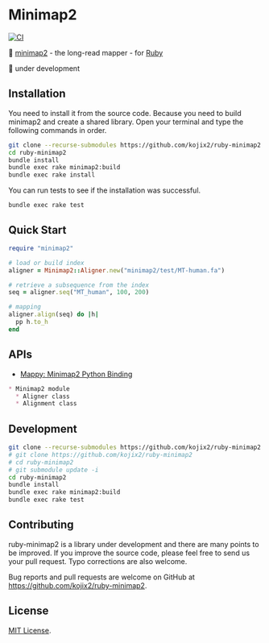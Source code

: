 # Minimap2

[![CI](https://github.com/kojix2/ruby-minimap2/workflows/CI/badge.svg)](https://github.com/kojix2/ruby-minimap2/actions)

:dna: [minimap2](https://github.com/lh3/minimap2) - the long-read mapper - for [Ruby](https://github.com/ruby/ruby)

:construction: under development

## Installation

You need to install it from the source code. Because you need to build minimap2 and create a shared library. Open your terminal and type the following commands in order. 

```sh
git clone --recurse-submodules https://github.com/kojix2/ruby-minimap2
cd ruby-minimap2
bundle install
bundle exec rake minimap2:build
bundle exec rake install
```

You can run tests to see if the installation was successful. 

```
bundle exec rake test
```

## Quick Start

```ruby
require "minimap2"

# load or build index
aligner = Minimap2::Aligner.new("minimap2/test/MT-human.fa")

# retrieve a subsequence from the index
seq = aligner.seq("MT_human", 100, 200)

# mapping
aligner.align(seq) do |h|
  pp h.to_h
end
```

## APIs

* [Mappy: Minimap2 Python Binding](https://github.com/lh3/minimap2/tree/master/python)

```markdown
* Minimap2 module
  * Aligner class
  * Alignment class
```

## Development

```sh
git clone --recurse-submodules https://github.com/kojix2/ruby-minimap2
# git clone https://github.com/kojix2/ruby-minimap2
# cd ruby-minimap2
# git submodule update -i
cd ruby-minimap2
bundle install
bundle exec rake minimap2:build
bundle exec rake test
```

## Contributing

ruby-minimap2 is a library under development and there are many points to be improved. 
If you improve the source code, please feel free to send us your pull request. 
Typo corrections are also welcome. 

Bug reports and pull requests are welcome on GitHub at https://github.com/kojix2/ruby-minimap2.

## License

[MIT License](https://opensource.org/licenses/MIT).
